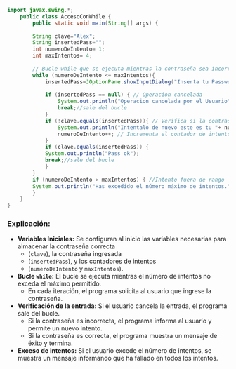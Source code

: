 
```java
import javax.swing.*;
	public class AccesoConWhile {
		public static void main(String[] args) {
		
		String clave="Alex";
		String insertedPass="";
		int numeroDeIntento= 1;
		int maxIntentos= 4;
	
		// Bucle while que se ejecuta mientras la contraseña sea incorrecta y no se excedan los intentos
		while (numeroDeIntento <= maxIntentos){
			insertedPass=JOptionPane.showInputDialog("Inserta tu Password");
			
			if (insertedPass == null) { // Operacion cancelada
				System.out.println("Operacion cancelada por el Usuario");
				break;//sale del bucle
			}
			if (!clave.equals(insertedPass)){ // Verifica si la contraseña es incorrecta
				System.out.println("Intentalo de nuevo este es tu "+ numeroDeIntento + " intento ");
				numeroDeIntento++; // Incrementa el contador de intentos
			}
			if (clave.equals(insertedPass)) {
			System.out.println("Pass ok");
			break;//sale del bucle
			}
		}
		if (numeroDeIntento > maxIntentos) { //Intento fuera de rango
		System.out.println("Has excedido el número máximo de intentos.");
		}
	}
}
```

### Explicación:

- **Variables Iniciales:** Se configuran al inicio las variables necesarias para almacenar la contraseña correcta 
	- (`clave`), la contraseña ingresada
	- (`insertedPass`), y los contadores de intentos 
	- (`numeroDeIntento` y  `maxIntentos`).
- **Bucle `while`:** El bucle se ejecuta mientras el número de intentos no exceda el máximo permitido. 
	- En cada iteración, el programa solicita al usuario que ingrese la contraseña.
- **Verificación de la entrada:** Si el usuario cancela la entrada, el programa sale del bucle. 
	- Si la contraseña es incorrecta, el programa informa al usuario y permite un nuevo intento. 
	- Si la contraseña es correcta, el programa muestra un mensaje de éxito y termina.
- **Exceso de intentos:** Si el usuario excede el número de intentos, se muestra un mensaje informando que ha fallado en todos los intentos.